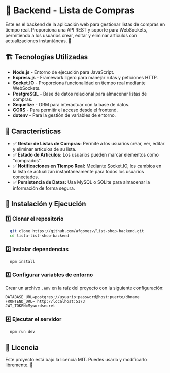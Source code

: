 # 🛒 Backend - Lista de Compras

Este es el backend de la aplicación web para gestionar listas de compras en tiempo real. Proporciona una API REST y soporte para WebSockets, permitiendo a los usuarios crear, editar y eliminar artículos con actualizaciones instantáneas. 🚀

## 🏗️ Tecnologías Utilizadas
- **Node.js** - Entorno de ejecución para JavaScript.
- **Express.js** - Framework ligero para manejar rutas y peticiones HTTP.
- **Socket.IO** - Proporciona funcionalidad en tiempo real mediante WebSockets.
- **PostgreSQL** - Base de datos relacional para almacenar listas de compras.
- **Sequelize** - ORM para interactuar con la base de datos.
- **CORS** - Para permitir el acceso desde el frontend.
- **dotenv** - Para la gestión de variables de entorno.

## 📌 Características
- ✅ **Gestor de Listas de Compras:** Permite a los usuarios crear, ver, editar y eliminar artículos de su lista.
- ✅ **Estado de Artículos:** Los usuarios pueden marcar elementos como "comprados".
- ✅ **Notificaciones en Tiempo Real:** Mediante Socket.IO, los cambios en la lista se actualizan instantáneamente para todos los usuarios conectados.
- ✅ **Persistencia de Datos:** Usa MySQL o SQLite para almacenar la información de forma segura.

## 🚀 Instalación y Ejecución
### 1️⃣ Clonar el repositorio
```sh
  git clone https://github.com/afgomezv/list-shop-backend.git
  cd lista-list-shop-backend
```
### 2️⃣ Instalar dependencias
```sh
  npm install
```
### 3️⃣ Configurar variables de entorno
Crear un archivo `.env` en la raíz del proyecto con la siguiente configuración:
```env
DATABASE_URL=postgres://usuario:password@host:puerto/dbname
FRONTEND_URL= http://localhost:5173
JWT_TOKEN=Mywordsecret
```

### 4️⃣ Ejecutar el servidor
```sh
  npm run dev
```

## 📜 Licencia
Este proyecto está bajo la licencia MIT. Puedes usarlo y modificarlo libremente. 🚀

